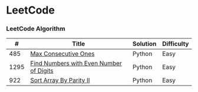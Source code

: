LeetCode
========

### LeetCode Algorithm


| # | Title | Solution | Difficulty |
|---| ----- | -------- | ---------- |
|485|[Max Consecutive Ones](https://leetcode.com/problems/max-consecutive-ones/)|Python|Easy|
|1295|[Find Numbers with Even Number of Digits](https://leetcode.com/problems/find-numbers-with-even-number-of-digits/)|Python|Easy|
|922|[ Sort Array By Parity II](https://leetcode.com/problems/sort-array-by-parity-ii/)|Python|Easy|

